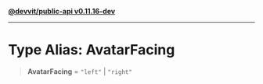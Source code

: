 [**@devvit/public-api v0.11.16-dev**](../../../../../../README.md)

---

# Type Alias: AvatarFacing

> **AvatarFacing** = `"left"` \| `"right"`
